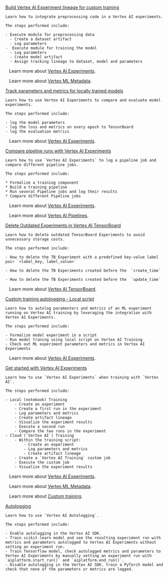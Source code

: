 
[Build Vertex AI Experiment lineage for custom training](https://github.com/GoogleCloudPlatform/vertex-ai-samples/blob/main/notebooks/official/experiments/build_model_experimentation_lineage_with_prebuild_code.ipynb)

```
Learn how to integrate preprocessing code in a Vertex AI experiments.

The steps performed include:

- Execute module for preprocessing data
  - Create a dataset artifact
  - Log parameters
-  Execute module for training the model
  - Log parameters
  - Create model artifact
  - Assign tracking lineage to dataset, model and parameters

```

&nbsp;&nbsp;&nbsp;Learn more about [Vertex AI Experiments](https://cloud.google.com/vertex-ai/docs/experiments/intro-vertex-ai-experiments).

&nbsp;&nbsp;&nbsp;Learn more about [Vertex ML Metadata](https://cloud.google.com/vertex-ai/docs/ml-metadata).


[Track parameters and metrics for locally trained models](https://github.com/GoogleCloudPlatform/vertex-ai-samples/blob/main/notebooks/official/experiments/comparing_local_trained_models.ipynb)

```
Learn how to use Vertex AI Experiments to compare and evaluate model experiments.

The steps performed include:

- log the model parameters
- log the loss and metrics on every epoch to TensorBoard
- log the evaluation metrics

```

&nbsp;&nbsp;&nbsp;Learn more about [Vertex AI Experiments](https://cloud.google.com/vertex-ai/docs/experiments/intro-vertex-ai-experiments).


[Compare pipeline runs with Vertex AI Experiments](https://github.com/GoogleCloudPlatform/vertex-ai-samples/blob/main/notebooks/official/experiments/comparing_pipeline_runs.ipynb)

```
Learn how to use `Vertex AI Experiments` to log a pipeline job and compare different pipeline jobs.

The steps performed include:

* Formalize a training component
* Build a training pipeline
* Run several Pipeline jobs and log their results
* Compare different Pipeline jobs

```

&nbsp;&nbsp;&nbsp;Learn more about [Vertex AI Experiments](https://cloud.google.com/vertex-ai/docs/experiments/intro-vertex-ai-experiments).

&nbsp;&nbsp;&nbsp;Learn more about [Vertex AI Pipelines](https://cloud.google.com/vertex-ai/docs/pipelines/introduction).


[Delete Outdated Experiments in Vertex AI TensorBoard](https://github.com/GoogleCloudPlatform/vertex-ai-samples/blob/main/notebooks/official/experiments/delete_outdated_tensorboard_experiments.ipynb)

```
Learn how to delete outdated TensorBoard Experiments to avoid unnecessary storage costs.

The steps performed include:

- How to delete the TB Experiment with a predefined key-value label pair `<label_key, label_value>`

- How to delete the TB Experiments created before the  `create_time`

- How to delete the TB Experiments created before the  `update_time`

```

&nbsp;&nbsp;&nbsp;Learn more about [Vertex AI TensorBoard](https://cloud.google.com/vertex-ai/docs/experiments/tensorboard-overview).


[Custom training autologging - Local script](https://github.com/GoogleCloudPlatform/vertex-ai-samples/blob/main/notebooks/official/experiments/get_started_with_custom_training_autologging_local_script.ipynb)

```
Learn how to autolog paramenters and metrics of an ML experiment running on Vertex AI training by leveraging the integration with Vertex AI Experiments.

The steps performed include:

- Formalize model experiment in a script
- Run model traning using local script on Vertex AI Training
- Check out ML experiment parameters and metrics in Vertex AI Experiments

```

&nbsp;&nbsp;&nbsp;Learn more about [Vertex AI Experiments](https://cloud.google.com/vertex-ai/docs/experiments/intro-vertex-ai-experiments).


[Get started with Vertex AI Experiments](https://github.com/GoogleCloudPlatform/vertex-ai-samples/blob/main/notebooks/official/experiments/get_started_with_vertex_experiments.ipynb)

```
Learn how to use `Vertex AI Experiments` when training with `Vertex AI`.

The steps performed include:

- Local (notebook) Training
    - Create an experiment
    - Create a first run in the experiment
    - Log parameters and metrics
    - Create artifact lineage
    - Visualize the experiment results
    - Execute a second run
    - Compare the two runs in the experiment
- Cloud (`Vertex AI`) Training
    - Within the training script:
        - Create an experiment
        - Log parameters and metrics
        - Create artifact lineage
    - Create a `Vertex AI Training` custom job
    - Execute the custom job
    - Visualize the experiment results

```

&nbsp;&nbsp;&nbsp;Learn more about [Vertex AI Experiments](https://cloud.google.com/vertex-ai/docs/experiments/intro-vertex-ai-experiments).

&nbsp;&nbsp;&nbsp;Learn more about [Vertex ML Metadata](https://cloud.google.com/vertex-ai/docs/ml-metadata).

&nbsp;&nbsp;&nbsp;Learn more about [Custom training](https://cloud.google.com/vertex-ai/docs/training/custom-training).


[Autologging](https://github.com/GoogleCloudPlatform/vertex-ai-samples/blob/main/notebooks/official/experiments/get_started_with_vertex_experiments_autologging.ipynb)

```
Learn how to use `Vertex AI Autologging`.

The steps performed include:

- Enable autologging in the Vertex AI SDK.
- Train scikit-learn model and see the resulting experiment run with metrics and parameters autologged to Vertex AI Experiments without setting an experiment run.
- Train Tensorflow model, check autologged metrics and parameters to Vertex AI Experiments by manually setting an experiment run with `aiplatform.start_run()` and `aiplatform.end_run()`.
- Disable autologging in the Vertex AI SDK, train a PyTorch model and check that none of the parameters or metrics are logged.

```

